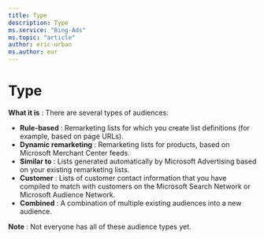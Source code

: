 ```yaml
---
title: Type
description: Type
ms.service: "Bing-Ads"
ms.topic: "article"
author: eric-urban
ms.author: eur
---
```


# Type

**What it is** : There are several types of audiences:
- **Rule-based** : Remarketing lists for which you create list definitions (for example, based on page URLs).
- **Dynamic remarketing** : Remarketing lists for products, based on Microsoft Merchant Center feeds.
- **Similar to** : Lists generated automatically by Microsoft Advertising based on your existing remarketing lists.
- **Customer** : Lists of customer contact information that you have compiled to match with customers on the Microsoft Search Network or Microsoft Audience Network.
- **Combined** : A combination of multiple existing audiences into a new audience.

**Note** : Not everyone has all of these audience types yet.


